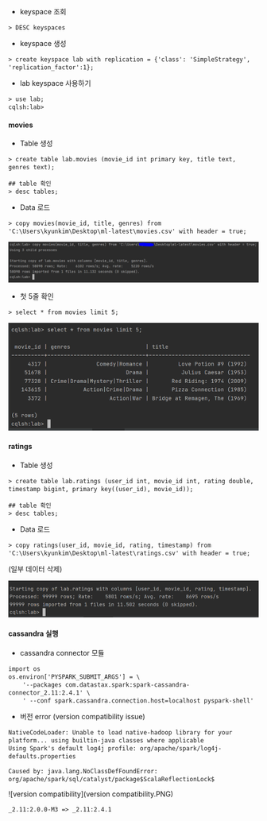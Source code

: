 - keyspace 조회

```
> DESC keyspaces
```

- keyspace 생성

```
> create keyspace lab with replication = {'class': 'SimpleStrategy', 'replication_factor':1};
```

- lab keyspace 사용하기

```
> use lab;
cqlsh:lab>
```



#### movies

- Table 생성

```
> create table lab.movies (movie_id int primary key, title text, genres text);

## table 확인
> desc tables; 
```

- Data 로드

```
> copy movies(movie_id, title, genres) from 'C:\Users\kyunkim\Desktop\ml-latest\movies.csv' with header = true;
```

![1](1.PNG)

- 첫 5줄 확인

```
> select * from movies limit 5;
```

![2](2.PNG)



#### ratings

- Table 생성

```
> create table lab.ratings (user_id int, movie_id int, rating double, timestamp bigint, primary key((user_id), movie_id));

## table 확인
> desc tables; 
```

- Data 로드

```
> copy ratings(user_id, movie_id, rating, timestamp) from 'C:\Users\kyunkim\Desktop\ml-latest\ratings.csv' with header = true;
```

(일부 데이터 삭제)

![3](3.PNG)





#### cassandra 실행

- cassandra connector 모듈

```
import os
os.environ['PYSPARK_SUBMIT_ARGS'] = \
    '--packages com.datastax.spark:spark-cassandra-connector_2.11:2.4.1' \
    ' --conf spark.cassandra.connection.host=localhost pyspark-shell'
```

- 버전 error (version compatibility issue)

```
NativeCodeLoader: Unable to load native-hadoop library for your platform... using builtin-java classes where applicable
Using Spark's default log4j profile: org/apache/spark/log4j-defaults.properties
```

```
Caused by: java.lang.NoClassDefFoundError: org/apache/spark/sql/catalyst/package$ScalaReflectionLock$
```

![version compatibility](version compatibility.PNG)

```
_2.11:2.0.0-M3 => _2.11:2.4.1
```

